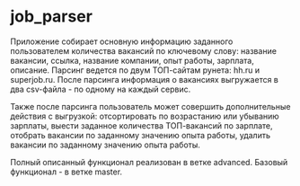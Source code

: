 # job_parser
Приложение собирает основную информацию заданного пользователем количества вакансий по ключевому слову: 
название вакансии, ссылка,  название компании, опыт работы, зарплата, описание. Парсинг ведется по двум ТОП-сайтам рунета: hh.ru
и superjob.ru. После парсинга информация о вакансиях выгружается в два csv-файла - по одному на каждый сервис.

Также после парсинга пользователь может совершить дополнительные действия с выгрузкой: отсортировать по возрастанию или убыванию 
зарплаты, выести заданное количества ТОП-вакансий по зарплате, отобрать вакансии по заданному значению опыта работы, удалить вакансии 
по заданному значению опыта работы.

Полный описанный функционал реализован в ветке advanced. Базовый функционал - в ветке master.
